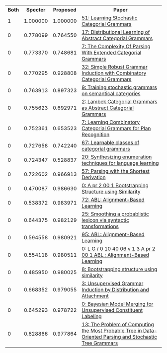 <html><table><tr>
<th>Both</th>
<th>Specter</th>
<th>Proposed</th>
<th>Paper</th>
</tr>
<tr>
<td>1</td>
<td>1.000000</td>
<td>1.000000</td>
<td><a href="https://www.semanticscholar.org/paper/6744bfa03ae3195d3db6c5558221aaaa0761ed4b">51: Learning Stochastic Categorial Grammars</a></td>
</tr>
<tr>
<td>0</td>
<td>0.778099</td>
<td>0.764550</td>
<td><a href="https://www.semanticscholar.org/paper/dabe074bdd7901dd6eeb2e6180f0d795f3fd5595">17: Distributional Learning of Abstract Categorial Grammars</a></td>
</tr>
<tr>
<td>0</td>
<td>0.773370</td>
<td>0.748681</td>
<td><a href="https://www.semanticscholar.org/paper/8e1277b842a6e7256a7304c81b1bc223b1de96dd">7: The Complexity Of Parsing With Extended Categorial Grammars</a></td>
</tr>
<tr>
<td>0</td>
<td>0.770295</td>
<td>0.928808</td>
<td><a href="https://www.semanticscholar.org/paper/68d0b245e9754de9f36cba305e4ce50ff868cb6a">32: Simple Robust Grammar Induction with Combinatory Categorial Grammars</a></td>
</tr>
<tr>
<td>0</td>
<td>0.763913</td>
<td>0.897323</td>
<td><a href="https://www.semanticscholar.org/paper/4a451720a407df212e4b804ab907c7a8b85dd29f">9: Training stochastic grammars on semantical categories</a></td>
</tr>
<tr>
<td>0</td>
<td>0.755623</td>
<td>0.692971</td>
<td><a href="https://www.semanticscholar.org/paper/9ff755ad4921bd32204de5faea637b35d825ad4b">2: Lambek Categorial Grammars as Abstract Categorial Grammars</a></td>
</tr>
<tr>
<td>0</td>
<td>0.752361</td>
<td>0.653523</td>
<td><a href="https://www.semanticscholar.org/paper/c6dc7e7ce522bc49d9a824c63570f3548ef7a75e">7: Learning Combinatory Categorial Grammars for Plan Recognition</a></td>
</tr>
<tr>
<td>0</td>
<td>0.727658</td>
<td>0.742240</td>
<td><a href="https://www.semanticscholar.org/paper/9d8f8caf065f3d5f329c52f7b92532cd4ee628ae">67: Learnable classes of categorial grammars</a></td>
</tr>
<tr>
<td>0</td>
<td>0.724347</td>
<td>0.528837</td>
<td><a href="https://www.semanticscholar.org/paper/b93bf3aa2d71ca52e96bdca61488a7b101ce6500">20: Synthesizing enumeration techniques for language learning</a></td>
</tr>
<tr>
<td>0</td>
<td>0.722602</td>
<td>0.966913</td>
<td><a href="https://www.semanticscholar.org/paper/aa4e5b36158b21995ec6d65ede6a40494e285a0a">57: Parsing with the Shortest Derivation</a></td>
</tr>
<tr>
<td>0</td>
<td>0.470087</td>
<td>0.986630</td>
<td><a href="https://www.semanticscholar.org/paper/13c49b0fa2d9acadbd5d8e39f401050386d26350">0: A pr 2 00 1 Bootstrapping Structure using Similarity</a></td>
</tr>
<tr>
<td>0</td>
<td>0.538372</td>
<td>0.983971</td>
<td><a href="https://www.semanticscholar.org/paper/3a76d832acb7e4cc43d0d41489d2a3cc0d75e24d">72: ABL: Alignment-Based Learning</a></td>
</tr>
<tr>
<td>0</td>
<td>0.644375</td>
<td>0.982129</td>
<td><a href="https://www.semanticscholar.org/paper/5420a258b488e9b195715497392d61da3edc2d82">25: Smoothing a probablistic lexicon via syntactic transformations</a></td>
</tr>
<tr>
<td>0</td>
<td>0.594558</td>
<td>0.980921</td>
<td><a href="https://www.semanticscholar.org/paper/6eeeefd32e2fc6c69d2a5689516f70a6f9f3390b">95: ABL: Alignment-Based Learning</a></td>
</tr>
<tr>
<td>0</td>
<td>0.554118</td>
<td>0.980511</td>
<td><a href="https://www.semanticscholar.org/paper/a5f659ed957a127bf171eab60f1c564c722fc58a">0: L G / 0 10 40 06 v 1 3 A pr 2 00 1 ABL : Alignment-Based Learning</a></td>
</tr>
<tr>
<td>0</td>
<td>0.485950</td>
<td>0.980025</td>
<td><a href="https://www.semanticscholar.org/paper/6e9f4936d1129a391e7218c40ee1b9330e065f97">8: Bootstrapping structure using similarity</a></td>
</tr>
<tr>
<td>0</td>
<td>0.668352</td>
<td>0.979055</td>
<td><a href="https://www.semanticscholar.org/paper/51cd11e232f21b3fb827a1aa803acf49e47e2c00">3: Unsupervised Grammar Induction by Distribution and Attachment</a></td>
</tr>
<tr>
<td>0</td>
<td>0.645293</td>
<td>0.978722</td>
<td><a href="https://www.semanticscholar.org/paper/b34e060d2de76aa547075bba06b4d485595dfbd0">0: Bayesian Model Merging for Unsupervised Constituent Labeling</a></td>
</tr>
<tr>
<td>0</td>
<td>0.628866</td>
<td>0.977864</td>
<td><a href="https://www.semanticscholar.org/paper/0ee4f73ec449bd96cd98296e0401eaac99c8769b">13: The Problem of Computing the Most Probable Tree in Data-Oriented Parsing and Stochastic Tree Grammars</a></td>
</tr>
</table></html>
